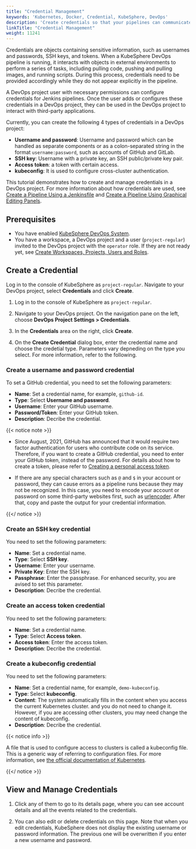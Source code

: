 ```yaml
---
title: "Credential Management"
keywords: 'Kubernetes, Docker, Credential, KubeSphere, DevOps'
description: 'Create credentials so that your pipelines can communicate with third-party applications or websites.'
linkTitle: "Credential Management"
weight: 11241
---
```


Credentials are objects containing sensitive information, such as usernames and passwords, SSH keys, and tokens. When a KubeSphere DevOps pipeline is running, it interacts with objects in external environments to perform a series of tasks, including pulling code, pushing and pulling images, and running scripts. During this process, credentials need to be provided accordingly while they do not appear explicitly in the pipeline.

A DevOps project user with necessary permissions can configure credentials for Jenkins pipelines. Once the user adds or configures these credentials in a DevOps project, they can be used in the DevOps project to interact with third-party applications.

Currently, you can create the following 4 types of credentials in a DevOps project:

- **Username and password**: Username and password which can be handled as separate components or as a colon-separated string in the format `username:password`, such as accounts of GitHub and GitLab.
- **SSH key**: Username with a private key, an SSH public/private key pair.
- **Access token**: a token with certain access.
- **kubeconfig**: It is used to configure cross-cluster authentication.

This tutorial demonstrates how to create and manage credentials in a DevOps project. For more information about how credentials are used, see [Create a Pipeline Using a Jenkinsfile](../../../../devops-user-guide/how-to-use/pipelines/create-a-pipeline-using-jenkinsfile/) and [Create a Pipeline Using Graphical Editing Panels](../../../../devops-user-guide/how-to-use/pipelines/create-a-pipeline-using-graphical-editing-panel/).

## Prerequisites

- You have enabled [KubeSphere DevOps System](../../../../pluggable-components/devops/).
- You have a workspace, a DevOps project and a user (`project-regular`) invited to the DevOps project with the `operator` role. If they are not ready yet, see [Create Workspaces, Projects, Users and Roles](../../../../quick-start/create-workspace-and-project/).

## Create a Credential

Log in to the console of KubeSphere as `project-regular`. Navigate to your DevOps project, select **Credentials** and click **Create**.
1. Log in to the console of KubeSphere as `project-regular`.

2. Navigate to your DevOps project. On the navigation pane on the left, choose **DevOps Project Settings > Credentials**.

3. In the **Credentials** area on the right, click **Create**.

4. On the **Create Credential** dialog box, enter the credential name and choose the credetial type. Parameters vary depneding on the type you select. For more information, refer to the following.
### Create a username and password credential

To set a GitHub credential, you need to set the following parameters:

   - **Name**: Set a credential name, for example, `github-id`.
   - **Type**: Select **Username and password**.
   - **Username**: Enter your GitHub username.
   - **Password/Token**: Enter your GitHub token.
   - **Description**: Decribe the credential.

{{< notice note >}}

- Since August, 2021, GitHub has announced that it would require two factor authentication for users who contribute code on its service. Therefore, if you want to create a GitHub credential, you need to enter your GitHub token, instead of the password. For details about how to create a token, please refer to [Creating a personal access token](https://docs.github.com/en/authentication/keeping-your-account-and-data-secure/creating-a-personal-access-token).

- If there are any special characters such as `@` and `$` in your account or password, they can cause errors as a pipeline runs because they may not be recognized. In this case, you need to encode your account or password on some third-party websites first, such as [urlencoder](https://www.urlencoder.org/). After that, copy and paste the output for your credential information.

{{</ notice >}}
### Create an SSH key credential

You need to set the following parameters:

- **Name**: Set a credential name.
- **Type**: Select **SSH key**.
- **Username**: Enter your username.
- **Private Key**: Enter the SSH key.
- **Passphrase**: Enter the passphrase. For enhanced security, you are avised to set this parameter.
- **Description**: Decribe the credential.

### Create an access token credential

You need to set the following parameters:

- **Name**: Set a credential name.
- **Type**: Select **Access token**.
- **Access token**: Enter the access token.
- **Description**: Decribe the credential.

### Create a kubeconfig credential

You need to set the following parameters:

- **Name**: Set a credential name, for example, `demo-kubeconfig`.
- **Type**: Select **kubeconfig**.
- **Content**: The system automatically fills in the content when you access the current Kubernetes cluster. and you do not need to change it. However, if you are accessing other clusters, you may need change the content of kubeconfig.
- **Description**: Decribe the credential.

{{< notice info >}}

A file that is used to configure access to clusters is called a kubeconfig file. This is a generic way of referring to configuration files. For more information, see [the official documentation of Kubernetes](https://kubernetes.io/docs/concepts/configuration/organize-cluster-access-kubeconfig/).

{{</ notice >}}

## View and Manage Credentials

1. Click any of them to go to its details page, where you can see account details and all the events related to the credentials.

2. You can also edit or delete credentials on this page. Note that when you edit credentials, KubeSphere does not display the existing username or password information. The previous one will be overwritten if you enter a new username and password.
